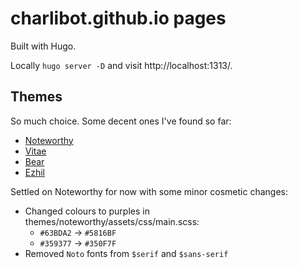 # charlibot.github.io pages

Built with Hugo.

Locally `hugo server -D` and visit http://localhost:1313/.

## Themes

So much choice. Some decent ones I've found so far:

- [Noteworthy](https://themes.gohugo.io/hugo-theme-noteworthy/)
- [Vitae](https://themes.gohugo.io/hugo-vitae/)
- [Bear](https://themes.gohugo.io/hugo-bearblog/)
- [Ezhil](https://github.com/vividvilla/ezhil)

Settled on Noteworthy for now with some minor cosmetic changes:

- Changed colours to purples in themes/noteworthy/assets/css/main.scss:
  - `#63BDA2` -> `#5816BF`
  - `#359377` -> `#350F7F`
- Removed `Noto` fonts from `$serif` and `$sans-serif`